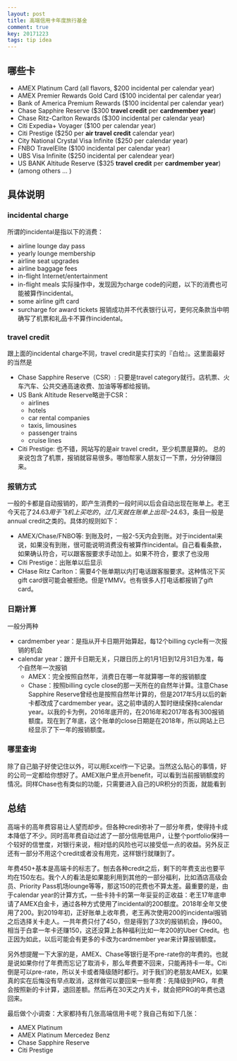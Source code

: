 ```yaml
---
layout: post
title: 高端信用卡年度旅行基金
comment: true
key: 20171223
tags: tip idea
---
```

## 哪些卡
* AMEX Platinum Card (all flavors, $200 incidental per calendar year)
* AMEX Premier Rewards Gold Card ($100 incidental per calendar year)
* Bank of America Premium Rewards ($100 incidental per calendar year)
* Chase Sapphire Reserve ($300 **travel credit** per **cardmember year**)
* Chase Ritz-Carlton Rewards ($300 incidental per calendar year)
* Citi Expedia+ Voyager ($100 per calendar year)
* Citi Prestige ($250 per **air travel credit** calendar year)
* City National Crystal Visa Infinite ($250 per calendar year)
* FNBO TravelElite ($100 incidental per calendar year)
* UBS Visa Infinite ($250 incidental per calendear year)
* US BANK Altitude Reserve ($325 **travel credit** per **cardmember year**)
* (among others ... )

## 具体说明
### incidental charge
所谓的incidental是指以下的消费：
* airline lounge day pass
* yearly lounge membership
* airline seat upgrades
* airline baggage fees
* in-flight Internet/entertainment
* in-flight meals
实际操作中，发现因为charge code的问题，以下的消费也可能被算作incidental。
* some airline gift card
* surcharge for award tickets
报销成功并不代表银行认可，更何况条款当中明确写了机票和礼品卡不算作incidental。


### travel credit
跟上面的incidental charge不同，travel credit是实打实的『白给』。这里面最好的当然是
* Chase Sapphire Reserve（CSR）: 只要是travel category就行。店机票、火车汽车、公共交通高速收费、加油等等都给报销。
* US Bank Altitude Reserve略逊于CSR：
    * airlines
    * hotels
    * car rental companies
    * taxis, limousines
    * passenger trains
    * cruise lines
* Citi Prestige: 也不错，网站写的是air travel credit，至少机票是算的。
总的来说包含了机票，报销就容易很多。哪怕帮家人朋友订一下票，分分钟赚回来。


### 报销方式
一般的卡都是自动报销的，即产生消费的一段时间以后会自动出现在账单上。老王今天花了$24.63用于飞机上买吃的，过几天就在账单上出现-$24.63，条目一般是annual credit之类的。具体的规则如下：
* AMEX/Chase/FNBO等: 到账及时，一般2-5天内会到账。对于incidental来说，如果没有到账，很可能说明消费没有被算作incidental。自己看看条款，如果确认符合，可以跟客服要求手动加上。如果不符合，要求了也没用
* Citi Prestige：出账单以后显示
* CHase Ritz Carlton：需要4个账单期以内打电话跟客服要求。这种情况下买gift card很可能会被拒绝。但是YMMV。也有很多人打电话都报销了gift card。


### 日期计算
一般分两种
* cardmember year：是指从开卡日期开始算起，每12个billing cycle有一次报销的机会
* calendar year：跟开卡日期无关，只跟日历上的1月1日到12月31日为准，每个自然年一次报销
    * AMEX：完全按照自然年，消费日在哪一年就算哪一年的报销额度
    * Chase：按照billing cycle close的那一天所在的自然年计算。注意Chase Sapphire Reserve曾经也是按照自然年计算的，但是2017年5月以后的新卡都改成了cardmember year。这之前申请的人暂时继续保持calendar year。以我的卡为例，2016年底开的，在2016年和2017年各有300报销额度。现在到了年底，这个账单的close日期是在2018年，所以网站上已经显示了下一年的报销额度。


### 哪里查询
除了自己脑子好使记住以外，可以用Excel作一下记录。当然这么贴心的事情，好的公司一定都给你想好了。AMEX账户里点开benefit，可以看到当前报销额度的情况。同样Chase也有类似的功能，只需要进入自己的UR积分的页面，就能看到


## 总结
高端卡的高年费容易让人望而却步。但各种credit弥补了一部分年费，使得持卡成本降低了不少。同时高年费自动过滤了一部分信用低用户，让整个portfolio保持一个较好的信誉度，对银行来说，相对低的风险也可以接受低一点的收益。另外反正还有一部分不用这个credit或者没有用完，这样银行就赚到了。


年费450+基本是高端卡的标志了。刨去各种credit之后，剩下的年费支出也要平均在150左右。我个人的看法是如果能利用到其他的一部分福利，比如酒店高级会员、Priority Pass机场lounge等等，那这150的花费也不算太差。最重要的是，由于calendar year的计算方式，一些卡持卡的第一年妥妥的正收益：老王17年底申请了AMEX白金卡，通过各种方式使用了incidental的200额度。2018年全年又使用了200。到2019年初，正好账单上收年费，老王再次使用200的incidental报销之后选择关卡走人。一共年费只付了450，但是得到了3次的报销机会，挣600。相当于白拿一年卡还赚150，这还没算上各种福利比如一年200的Uber Credit。也正因为如此，以后可能会有更多的卡改为cardmember year来计算报销额度。


另外想提醒一下大家的是，AMEX、Chase等银行是不pre-rate你的年费的。也就是说如果你付了年费而忘记了取消卡，那么年费要不回来，只能再持卡一年。Citi倒是可以pre-rate，所以关卡或者降级随时都行。对于我们的老朋友AMEX，如果真的实在后悔没有早点取消，这样做可以要回来一些年费：先降级到PRG，年费会按照新的卡计算，退回差额。然后再在30天之内关卡，就会把PRG的年费也退回来。


最后做个小调查：大家都持有几张高端信用卡呢？我自己有如下几张：
- AMEX Platinum
- AMEX Platinum Mercedez Benz
- Chase Sapphire Reserve
- Citi Prestige







